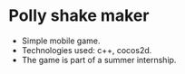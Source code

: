# Polly shake maker

- Simple mobile game.
- Technologies used: c++, cocos2d.
- The game is part of a summer internship.

